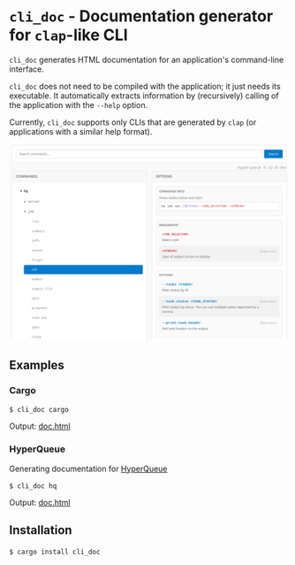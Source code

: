 # `cli_doc` - Documentation generator for `clap`-like CLI 

`cli_doc` generates HTML documentation for an application's command-line interface. 

`cli_doc` does not need to be compiled with the application; it just needs its executable. It automatically extracts information by (recursively) calling of the application with the `--help` option. 

Currently, `cli_doc` supports only CLIs that are generated by `clap` (or applications with a similar help format).

<p align="center">
<img src="docs/screenshot.png">
</p>


## Examples

### Cargo

```commandline
$ cli_doc cargo
```

Output: [doc.html](docs/cargo.html)


### HyperQueue

Generating documentation for [HyperQueue](https://github.com/It4innovations/hyperqueue)

```commandline
$ cli_doc hq
```

Output: [doc.html](docs/hq.html)

## Installation

```commandline
$ cargo install cli_doc
```